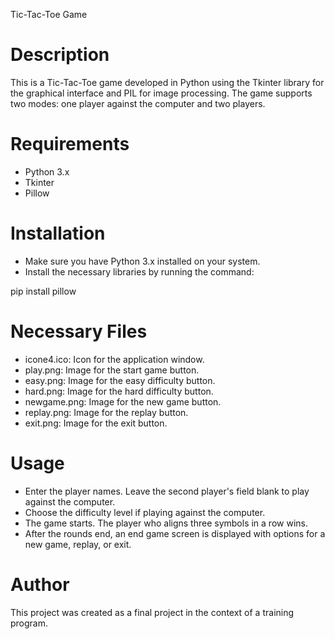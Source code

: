 Tic-Tac-Toe Game

# Description

This is a Tic-Tac-Toe game developed in Python using the Tkinter library for the graphical interface and PIL for image processing. The game supports two modes: one player against the computer and two players.

# Requirements

- Python 3.x
- Tkinter
- Pillow

# Installation

- Make sure you have Python 3.x installed on your system.
- Install the necessary libraries by running the command:

pip install pillow

# Necessary Files

- icone4.ico: Icon for the application window.
- play.png: Image for the start game button.
- easy.png: Image for the easy difficulty button.
- hard.png: Image for the hard difficulty button.
- newgame.png: Image for the new game button.
- replay.png: Image for the replay button.
- exit.png: Image for the exit button.

# Usage

- Enter the player names. Leave the second player's field blank to play against the computer.
- Choose the difficulty level if playing against the computer.
- The game starts. The player who aligns three symbols in a row wins.
- After the rounds end, an end game screen is displayed with options for a new game, replay, or exit.

# Author

This project was created as a final project in the context of a training program.



